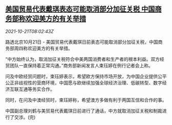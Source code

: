 <!--1634805062000-->
[美国贸易代表戴琪表态可能取消部分加征关税 中国商务部称欢迎美方的有关举措](https://cn.reuters.com/article/us-thai-china-tariffs-1021-idCNKBS2HB0RE)
------

<div><i>2021-10-21T08:02:43Z</i></div><p>路透北京10月21日 - 美国贸易代表戴琪日前表态可能取消部分加征关税，中国商务部周四称欢迎美方的有关举措。</p><p>“中方始终认为，取消加征关税符合中美两国消费者和生产者的根本利益。双方经贸团队一直保持着正常沟通。”商务部新闻发言人束珏婷在例行记者会上称。</p><p>问及中欧经贸问题时，束珏婷表示，希望欧方保持市场开放，为中国企业提供公平公正非歧视性的营商环境，中国愿与欧继续加强全球经济治理、低碳转型、数字经济互联互通等务实合作。</p><p>同时，在问及中澳经贸时，束珏婷称，希望澳方多做有利于两国互信和合作的事。</p><p>中国副总理刘鹤与美贸易代表戴琪日前进行了通话，中方就取消加征关税和制裁进行了交涉。(完)</p>
